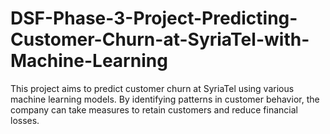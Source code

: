 # DSF-Phase-3-Project-Predicting-Customer-Churn-at-SyriaTel-with-Machine-Learning
This project aims to predict customer churn at SyriaTel using various machine learning models. By identifying patterns in customer behavior, the company can take measures to retain customers and reduce financial losses.
